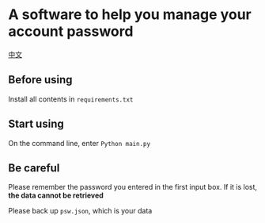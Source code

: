 # A software to help you manage your account password

[中文](README-zh.md)

## Before using

Install all contents in `requirements.txt`

## Start using

On the command line, enter `Python main.py`

## Be careful

Please remember the password you entered in the first input box. If it is lost, **the data cannot be retrieved**

Please back up `psw.json`, which is your data
